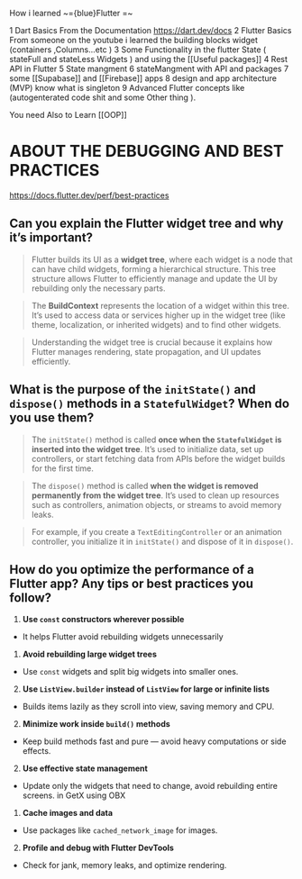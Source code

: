 How i learned ~={blue}Flutter =~


1 Dart Basics From the Documentation https://dart.dev/docs
2 Flutter Basics From someone on the youtube i learned the building blocks widget (containers ,Columns...etc )
3 Some Functionality in the flutter State ( stateFull and stateLess Widgets ) and using the [[Useful packages]]
4 Rest API in Flutter 
5 State mangment 
6 stateMangment with API and packages 
7 some [[Supabase]] and [[Firebase]] apps 
8 design and app architecture (MVP) know what is singleton 
9 Advanced Flutter concepts like (autogenterated code shit and some Other thing ).



You need Also to Learn [[OOP]]



# ABOUT THE DEBUGGING AND BEST PRACTICES
https://docs.flutter.dev/perf/best-practices

## Can you explain the Flutter widget tree and why it’s important?

> Flutter builds its UI as a **widget tree**, where each widget is a node that can have child widgets, forming a hierarchical structure. This tree structure allows Flutter to efficiently manage and update the UI by rebuilding only the necessary parts.

> The **BuildContext** represents the location of a widget within this tree. It’s used to access data or services higher up in the widget tree (like theme, localization, or inherited widgets) and to find other widgets.

> Understanding the widget tree is crucial because it explains how Flutter manages rendering, state propagation, and UI updates efficiently.


## What is the purpose of the `initState()` and `dispose()` methods in a `StatefulWidget`? When do you use them?

> The `initState()` method is called **once when the `StatefulWidget` is inserted into the widget tree**. It’s used to initialize data, set up controllers, or start fetching data from APIs before the widget builds for the first time.

> The `dispose()` method is called **when the widget is removed permanently from the widget tree**. It’s used to clean up resources such as controllers, animation objects, or streams to avoid memory leaks.

> For example, if you create a `TextEditingController` or an animation controller, you initialize it in `initState()` and dispose of it in `dispose()`.



## How do you optimize the performance of a Flutter app? Any tips or best practices you follow?

1. **Use `const` constructors wherever possible**
- It helps Flutter avoid rebuilding widgets unnecessarily 
1. **Avoid rebuilding large widget trees**
- Use `const` widgets and split big widgets into smaller ones.
2. **Use `ListView.builder` instead of `ListView` for large or infinite lists**
- Builds items lazily as they scroll into view, saving memory and CPU.
2. **Minimize work inside `build()` methods**
- Keep build methods fast and pure — avoid heavy computations or side effects.
2. **Use effective state management**
- Update only the widgets that need to change, avoid rebuilding entire screens.
  in GetX using OBX 
1. **Cache images and data**
- Use packages like `cached_network_image` for images.
2. **Profile and debug with Flutter DevTools**
- Check for jank, memory leaks, and optimize rendering.